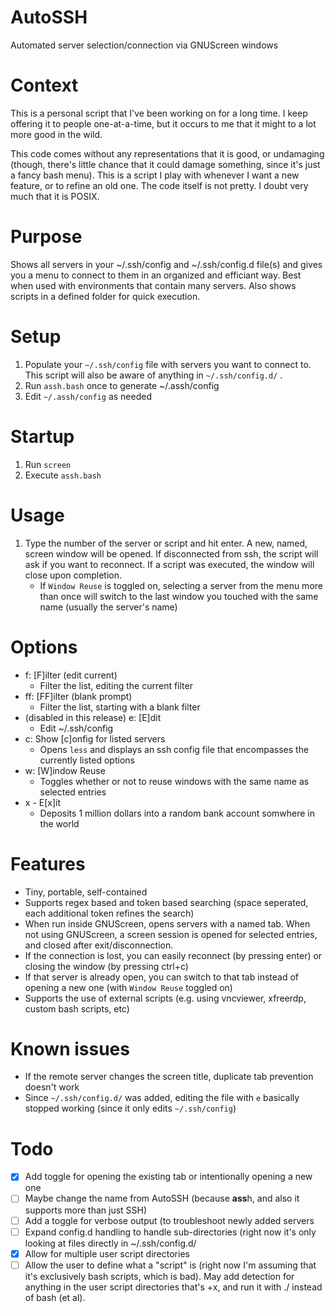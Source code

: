 # AutoSSH
Automated server selection/connection via GNUScreen windows

# Context
This is a personal script that I've been working on for a long time. I keep offering it to people one-at-a-time, but it occurs to me that it might to a lot more good in the wild.

This code comes without any representations that it is good, or undamaging (though, there's little chance that it could damage something, since it's just a fancy bash menu). This is a script I play with whenever I want a new feature, or to refine an old one. The code itself is not pretty. I doubt very much that it is POSIX.

# Purpose
Shows all servers in your ~/.ssh/config and ~/.ssh/config.d file(s) and gives you a menu to connect to them in an organized and efficiant way. Best when used with environments that contain many servers. Also shows scripts in a defined folder for quick execution.

# Setup

1. Populate your `~/.ssh/config` file with servers you want to connect to. This script will also be aware of anything in `~/.ssh/config.d/` .
1. Run `assh.bash` once to generate ~/.assh/config
1. Edit `~/.assh/config` as needed

# Startup

1. Run `screen`
1. Execute `assh.bash`

# Usage

1. Type the number of the server or script and hit enter. A new, named, screen window will be opened. If disconnected from ssh, the script will ask if you want to reconnect. If a script was executed, the window will close upon completion.
   * If `Window Reuse` is toggled on, selecting a server from the menu more than once will switch to the last window you touched with the same name (usually the server's name)

# Options

* f: [F]ilter (edit current)
  * Filter the list, editing the current filter 
* ff: [FF]ilter (blank prompt)
  * Filter the list, starting with a blank filter
* (disabled in this release) e: [E]dit
  * Edit ~/.ssh/config
* c: Show [c]onfig for listed servers
  * Opens `less` and displays an ssh config file that encompasses the currently listed options
* w: [W]indow Reuse
  * Toggles whether or not to reuse windows with the same name as selected entries
* x - E[x]it
  * Deposits 1 million dollars into a random bank account somwhere in the world


# Features
* Tiny, portable, self-contained
* Supports regex based and token based searching (space seperated, each additional token refines the search)
* When run inside GNUScreen, opens servers with a named tab. When not using GNUScreen, a screen session is opened for selected entries, and closed after exit/disconnection.
* If the connection is lost, you can easily reconnect (by pressing enter) or closing the window (by pressing ctrl+c)
* If that server is already open, you can switch to that tab instead of opening a new one (with `Window Reuse` toggled on)
* Supports the use of external scripts (e.g. using vncviewer, xfreerdp, custom bash scripts, etc)

# Known issues
* If the remote server changes the screen title, duplicate tab prevention doesn't work
* Since `~/.ssh/config.d/` was added, editing the file with `e` basically stopped working (since it only edits `~/.ssh/config`)

# Todo
- [x] Add toggle for opening the existing tab or intentionally opening a new one
- [ ] Maybe change the name from AutoSSH (because **ass**h, and also it supports more than just SSH)
- [ ] Add a toggle for verbose output (to troubleshoot newly added servers
- [ ] Expand config.d handling to handle sub-directories (right now it's only looking at files directly in ~/.ssh/config.d/
- [x] Allow for multiple user script directories
- [ ] Allow the user to define what a "script" is (right now I'm assuming that it's exclusively bash scripts, which is bad). May add detection for anything in the user script directories that's +x, and run it with ./ instead of bash (et al).
